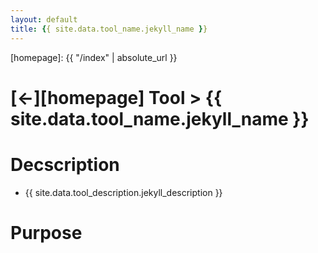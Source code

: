 ```yaml
---
layout: default
title: {{ site.data.tool_name.jekyll_name }}
---
```



[//]: #(Reference)
[homepage]:   {{ "/index" | absolute_url }}

# [&larr;][homepage] Tool > {{ site.data.tool_name.jekyll_name }}
# Decscription
- {{ site.data.tool_description.jekyll_description }}

# Purpose
